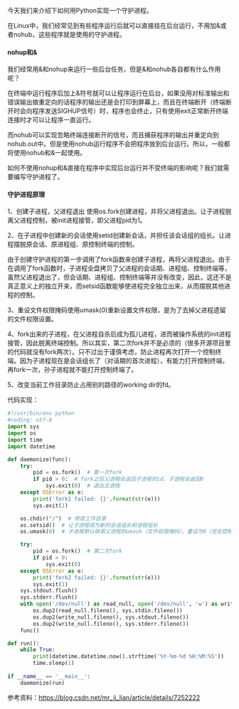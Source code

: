今天我们来介绍下如何用Python实现一个守护进程。

在Linux中，我们经常见到有些程序运行后就可以直接挂在后台运行，不用加&或者nohub，这些程序就是使用的守护进程。


#### nohup和&

我们经常用&和nohup来运行一些后台任务，但是&和nohub各自都有什么作用呢？

在终端中运行程序后加上&符号就可以让程序运行在后台，如果没用对标准输出和错误输出做重定向的话程序的输出还是会打印到屏幕上，而且在终端断开（终端断开时会向程序发送SIGHUP信号）时，程序也会终止，只有使用exit正常断开终端连接时才可以让程序一直运行。

而nohub可以实现忽略终端连接断开的信号，而且捕获程序的输出并重定向到nohub.out中。但是使用nohub运行程序不会把程序放到后台运行。所以，一般都将使用nohub和&一起使用。

如何不使用nohup和&直接在程序中实现后台运行并不受终端的影响呢？我们就需要编写守护进程了。

#### 守护进程原理

1、创建子进程，父进程退出
使用os.fork创建进程，并将父进程退出。让子进程脱离父进程控制，被init进程接管，即父进程pid为1。

2、在子进程中创建新的会话使用setid创建新会话，并担任该会话组的组长。让进程摆脱原会话、原进程组、原控制终端的控制。

由于创建守护进程的第一步调用了fork函数来创建子进程，再将父进程退出。由于在调用了fork函数时，子进程全盘拷贝了父进程的会话期、进程组、控制终端等，虽然父进程退出了，但会话期、进程组、控制终端等并没有改变，因此，这还不是真正意义上的独立开来，而setsid函数能够使进程完全独立出来，从而摆脱其他进程的控制。

3、重设文件权限掩码使用umask(0)重新设置文件权限，是为了去掉父进程遗留的文件权限设置。

4、fork出来的子进程，在父进程自杀后成为孤儿进程，进而被操作系统的init进程接管，因此脱离终端控制。所以其实，第二次fork并不是必须的（很多开源项目里的代码就没有fork两次）。只不过出于谨慎考虑，防止进程再次打开一个控制终端。因为子进程现在是会话组长了（对话期的首次进程），有能力打开控制终端，再fork一次，孙子进程就不能打开控制终端了。

5、改变当前工作目录防止占用别的路径的working dir的fd。

代码实现：
```python
#!/usr/bin/env python
#coding: utf-8
import sys
import os
import time
import datetime

def daemonize(func):
    try:
        pid = os.fork()  # 第一次fork
        if pid > 0:  # fork之后父进程会返回子进程的id，子进程会返回0
            sys.exit(0)  # 退出主进程
    except OSError as e:
        print('fork1 failed: {}'.format(str(e)))  
        sys.exit(1)

    os.chdir("/")  # 修改工作目录
    os.setsid()  # 让子进程成为新的会话组长和进程组长
    os.umask(0)  # 子进程默认继承父进程的umask（文件权限掩码），重设为0（完全控制），以免影响程序读写文件

    try:
        pid = os.fork()  # 第二次fork
        if pid > 0:
            sys.exit(0)
    except OSError as e:
        print('fork2 failed: {}'.format(str(e)))
        sys.exit(1)
    sys.stdout.flush()
    sys.stderr.flush()
    with open('/dev/null') as read_null, open('/dev/null', 'w') as write_null:
        os.dup2(read_null.fileno(), sys.stdin.fileno())
        os.dup2(write_null.fileno(), sys.stdout.fileno())
        os.dup2(write_null.fileno(), sys.stderr.fileno())
    func()

def run():  
    while True:
        print(datetime.datetime.now().strftime('%Y-%m-%d %H:%M:%S'))
        time.sleep(1)
    
if __name__ == '__main__':  
    daemonize(run)
```


参考资料：https://blog.csdn.net/mr_jj_lian/article/details/7252222

